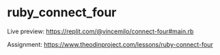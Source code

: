 # ruby_connect_four
Live preview: https://replit.com/@vincemilo/connect-four#main.rb

Assignment:
https://www.theodinproject.com/lessons/ruby-connect-four
